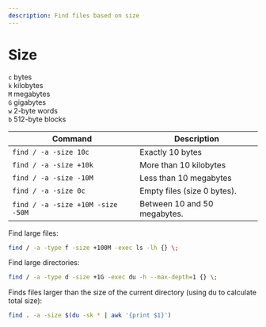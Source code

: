 ```yaml
---
description: Find files based on size
---
```


# Size

`c` bytes \
`k` kilobytes \
`M` megabytes \
`G` gigabytes \
`w` 2-byte words \
`b` 512-byte blocks

| Command                           | Description                  |
| --------------------------------- | ---------------------------- |
| `find / -a -size 10c`             | Exactly 10 bytes             |
| `find / -a -size +10k`            | More than 10 kilobytes       |
| `find / -a -size -10M`            | Less than 10 megabytes       |
| `find / -a -size 0c`              | Empty files (size 0 bytes).  |
| `find / -a -size +10M -size -50M` | Between 10 and 50 megabytes. |

Find large files:

```bash
find / -a -type f -size +100M -exec ls -lh {} \;
```

Find large directories:

```bash
find / -a -type d -size +1G -exec du -h --max-depth=1 {} \;
```

Finds files larger than the size of the current directory (using du to calculate total size):

```bash
find . -a -size $(du -sk * | awk '{print $1}')
```
